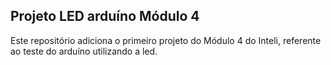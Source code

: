 ## Projeto LED arduíno Módulo 4
Este repositório adiciona o primeiro projeto do Módulo 4 do Inteli, referente ao teste do arduíno utilizando a led.
